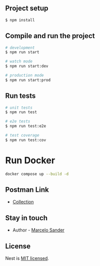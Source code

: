 ## Project setup

```bash
$ npm install
```

## Compile and run the project

```bash
# development
$ npm run start

# watch mode
$ npm run start:dev

# production mode
$ npm run start:prod
```

## Run tests

```bash
# unit tests
$ npm run test

# e2e tests
$ npm run test:e2e

# test coverage
$ npm run test:cov
```

# Run Docker

```bash
docker compose up --build -d
```

## Postman Link

- [Collection](https://elements.getpostman.com/redirect?entityId=6666596-8f886c8a-ecb5-4fc3-b07a-4bbe59ac4774&entityType=collection)

## Stay in touch

- Author - [Marcelo Sander](https://github.com/MaSander)

## License

Nest is [MIT licensed](https://github.com/nestjs/nest/blob/master/LICENSE).
